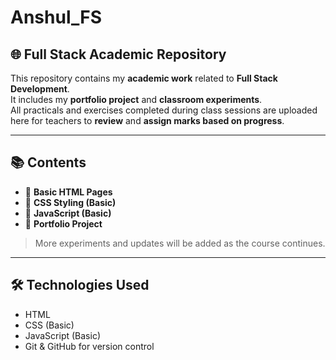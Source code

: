 # Anshul_FS

## 🌐 Full Stack Academic Repository

This repository contains my **academic work** related to **Full Stack Development**.  
It includes my **portfolio project** and **classroom experiments**.  
All practicals and exercises completed during class sessions are uploaded here for teachers to **review** and **assign marks based on progress**.

---

## 📚 Contents

- 🔹 **Basic HTML Pages**
- 🔹 **CSS Styling (Basic)**
- 🔹 **JavaScript (Basic)**
- 🔹 **Portfolio Project**

> More experiments and updates will be added as the course continues.

---

## 🛠 Technologies Used

- HTML  
- CSS (Basic)  
- JavaScript (Basic)  
- Git & GitHub for version control
